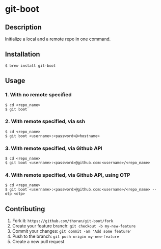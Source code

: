 # git-boot

## Description

Initialize a local and a remote repo in one command.

## Installation

```shell
$ brew install git-boot
```

## Usage

### 1. With no remote specified

```shell
$ cd <repo_name>
$ git boot
```

### 2. With remote specified, via ssh
```shell
$ cd <repo_name>
$ git boot <username>:<password>@<hostname>
```

### 3. With remote specified, via Github API
```shell
$ cd <repo_name>
$ git boot <username>:<password>@github.com:<username>/<repo_name>
```

### 4. With remote specified, via Github API, using OTP
```shell
$ cd <repo_name>
$ git boot <username>:<password>@github.com:<username>/<repo_name> --otp <otp>

```

## Contributing

1. Fork it: `https://github.com/thoran/git-boot/fork`
2. Create your feature branch: `git checkout -b my-new-feature`
3. Commit your changes: `git commit -am 'Add some feature'`
4. Push to the branch: `git push origin my-new-feature`
5. Create a new pull request
